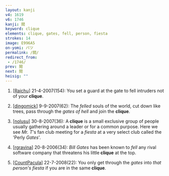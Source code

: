 ```yaml
---
layout: kanji
v4: 1619
v6: 1746
kanji: 閥
keyword: clique
elements: clique, gates, fell, person, fiesta
strokes: 14
image: E996A5
on-yomi: バツ
permalink: /閥/
redirect_from:
 - /1746/
prev: 閲
next: 間
heisig: ""
---
```


1) [<a href="http://kanji.koohii.com/profile/Raichu">Raichu</a>] 21-4-2007(154): You set a guard at the gate to fell intruders not of your<strong> clique</strong>.

2) [<a href="http://kanji.koohii.com/profile/dingomick">dingomick</a>] 9-9-2007(62): The <em>felled</em> souls of the world, cut down like trees, pass through the <em>gates of hell</em> and join the <strong>clique</strong>.

3) [<a href="http://kanji.koohii.com/profile/nolusu">nolusu</a>] 30-8-2007(36): A<strong> clique</strong> is a small exclusive group of people usually gathering around a leader or for a common purpose. Here we see <em>Mr. T</em>&#039;s fan club meeting for a <em>fiesta</em> at a very select club called the &#039;Perly <em>Gates</em>&#039;.

4) [<a href="http://kanji.koohii.com/profile/rgravina">rgravina</a>] 20-8-2006(34): <em>Bill Gates</em> has been known to <em>fell</em> any rival software company that threatens his little<strong> clique</strong> at the top.

5) [<a href="http://kanji.koohii.com/profile/CountPacula">CountPacula</a>] 22-7-2008(22): You only get through the <em>gates</em> into <em>that person&#039;s</em> <em>fiesta</em> if you are in the same<strong> clique</strong>.

